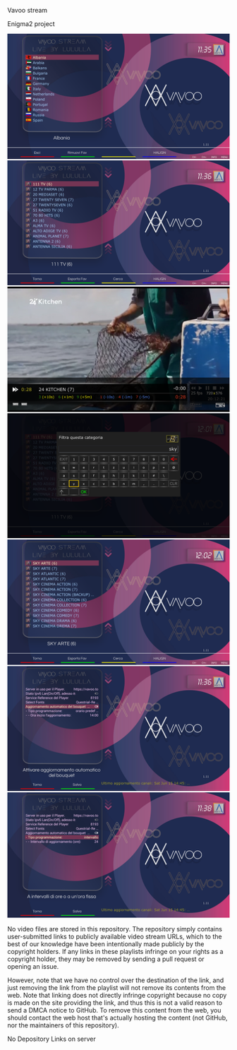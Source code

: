 Vavoo stream

Enigma2 project


<img src="https://raw.githubusercontent.com/Belfagor2005/vavoo/main/screen/screen1.png">

<img src="https://raw.githubusercontent.com/Belfagor2005/vavoo/main/screen/screen2.png">

<img src="https://raw.githubusercontent.com/Belfagor2005/vavoo/main/screen/screen3.png">

<img src="https://raw.githubusercontent.com/Belfagor2005/vavoo/main/screen/screen4.png">

<img src="https://raw.githubusercontent.com/Belfagor2005/vavoo/main/screen/screen5.png">

<img src="https://raw.githubusercontent.com/Belfagor2005/vavoo/main/screen/screen7.png">

<img src="https://raw.githubusercontent.com/Belfagor2005/vavoo/main/screen/screen8.png">

No video files are stored in this repository. The repository simply contains user-submitted links to publicly available video stream URLs, which to the best of our knowledge have been intentionally made publicly by the copyright holders. If any links in these playlists infringe on your rights as a copyright holder, they may be removed by sending a pull request or opening an issue.

However, note that we have no control over the destination of the link, and just removing the link from the playlist will not remove its contents from the web. Note that linking does not directly infringe copyright because no copy is made on the site providing the link, and thus this is not a valid reason to send a DMCA notice to GitHub. To remove this content from the web, you should contact the web host that's actually hosting the content (not GitHub, nor the maintainers of this repository).

No Depository Links on server


